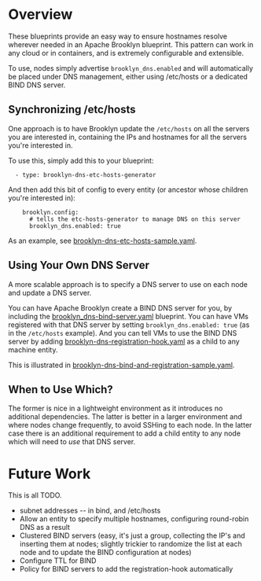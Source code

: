 
# Overview

These blueprints provide an easy way to ensure hostnames resolve wherever needed in an Apache Brooklyn blueprint. 
This pattern can work in any cloud or in containers, and is extremely configurable and extensible.

To use, nodes simply advertise `brooklyn_dns.enabled` and will automatically be placed under DNS management,
either using /etc/hosts or a dedicated BIND DNS server.  


## Synchronizing /etc/hosts

One approach is to have Brooklyn update the `/etc/hosts` on all the servers you are interested in,
containing the IPs and hostnames for all the servers you're interested in.

To use this, simply add this to your blueprint:

```
  - type: brooklyn-dns-etc-hosts-generator
```

And then add this bit of config to every entity (or ancestor whose children you're interested in):

```
    brooklyn.config:
      # tells the etc-hosts-generator to manage DNS on this server
      brooklyn_dns.enabled: true
```


As an example, see [brooklyn-dns-etc-hosts-sample.yaml](brooklyn-dns-etc-hosts-sample.yaml).


## Using Your Own DNS Server

A more scalable approach is to specify a DNS server to use on each node and update a DNS server.

You can have Apache Brooklyn create a BIND DNS server for you, by including the
[brooklyn_dns-bind-server.yaml](brooklyn_dns-bind-server.yaml) blueprint.
You can have VMs registered with that DNS server by setting `brooklyn_dns.enabled: true`
(as in the `/etc/hosts` example).
And you can tell VMs to use the BIND DNS server by adding
[brooklyn-dns-registration-hook.yaml](brooklyn-dns-registration-hook.yaml) as a child
to any machine entity.
 
This is illustrated in
[brooklyn-dns-bind-and-registration-sample.yaml](brooklyn-dns-bind-and-registration-sample.yaml).



## When to Use Which?

The former is nice in a lightweight environment as it introduces no additional dependencies.
The latter is better in a larger environment and where nodes change frequently, to avoid SSHing to each node.
In the latter case there is an additional requirement
to add a child entity to any node which will need to *use* that DNS server.


# Future Work

This is all TODO.

* subnet addresses -- in bind, and /etc/hosts
* Allow an entity to specify multiple hostnames, configuring round-robin DNS as a result
* Clustered BIND servers (easy, it's just a group, collecting the IP's and inserting them at nodes;
  slightly trickier to randomize the list at each node and to update the BIND configuration at nodes)
* Configure TTL for BIND
* Policy for BIND servers to add the registration-hook automatically
